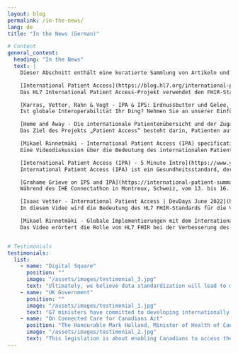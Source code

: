 ```yaml
---
layout: blog
permalink: /in-the-news/
lang: de
title: "In the News (German)"

# Content
general_content:
  heading: "In the News"
  text: |
    Dieser Abschnitt enthält eine kuratierte Sammlung von Artikeln und Pressemitteilungen zum Thema „Internationaler Patientenzugang“, „HL7 FHIR“ und Interoperabilität von Gesundheitsdaten. Entdecken Sie Erkenntnisse von Branchenführern, innovative Praktiken und Fortschritte, die die Zukunft des Austauschs von Gesundheitsdaten prägen. Egal, ob Sie im Gesundheitswesen tätig sind oder selbst Patient, diese Ressourcen halten Sie über die neuesten Entwicklungen im Bereich zugänglicher und sicherer Gesundheitsinformationen auf dem Laufenden.

    [International Patient Access](https://blog.hl7.org/international-patient-access){: target="_blank"}\
    Das HL7 International Patient Access-Projekt verwendet den FHIR-Standard, um einen sicheren, globalen Zugriff auf Gesundheitsinformationen zu ermöglichen und Patienten die Möglichkeit zu geben, ihre Gesundheitsversorgung systemübergreifend zu verwalten.

    [Karras, Vetter, Rahn & Vogt - IPA & IPS: Erdnussbutter und Gelee, zusammen besser | DevDays Dec 2024](https://www.youtube.com/watch?v=xDuVr9bYwBE){: target="_blank"}\
    Ist globale Interoperabilität Ihr Ding? Nehmen Sie an unserer Einführung in zwei spannende FHIR-Projekte teil: International Patient Access (IPA) definiert eine universelle Realm-API für Apps und International Patient Summary (IPS) ermöglicht den grenzüberschreitenden Austausch von Behandlungszusammenfassungen.

    [Home and Away - Die internationale Patientenübersicht und der Zugang](https://www.linkedin.com/pulse/home-away-international-patient-summary-access-andy-harrison-qceqf/){: target="_blank"}\
    Das Ziel des Projekts „Patient Access“ besteht darin, Patienten auf der ganzen Welt einen sicheren und reibungslosen Zugriff auf Gesundheitsinformationen zu ermöglichen, die Gesundheitsversorgung zu verbessern und Einzelpersonen die Möglichkeit zu geben, ihre Gesundheitsakten effektiv zu verwalten.

    [Mikael Rinnetmäki - International Patient Access (IPA) specification | DevDays 2023 Amsterdam](https://www.youtube.com/watch?v=9BP_EELyOx4){: target="_blank"}\
    Eine Videodiskussion über die Bedeutung des internationalen Patientenzugangs. Dabei wird hervorgehoben, wie der FHIR-Standard genutzt wird, um Patienten einen sicheren Zugriff auf ihre Gesundheitsdaten zu ermöglichen. Außerdem wird die Rolle des Projekts bei der Verbesserung der Gesundheitsversorgung und der Förderung der Interoperabilität zwischen verschiedenen Gesundheitssystemen hervorgehoben.

    [International Patient Access (IPA) - 5 Minute Intro](https://www.youtube.com/watch?v=4MuLsgz8LrI){: target="_blank"}\
    International Patient Access (IPA) ist ein Gesundheitsstandard, der Aufsichtsbehörden befähigt, Patienten stärkt und Entwicklern von Gesundheits-Apps dabei hilft, den Patientenzugang zu Gesundheitsinformationen zu verbessern, und zwar durch länderübergreifende Einheitlichkeit für multinationale Apps und Fast Healthcare Interoperability Resource (FHIR)-Server. 

    [Grahame Grieve on IPS and IPA](https://international-patient-summary.net/grahame-grieve-on-ips-and-ipa/){: target="_blank"}\
    Während des IHE Connectathon in Montreux, Schweiz, vom 13. bis 16. September 2022 hielt Grahame Grieve einen Vortrag mit Schwerpunkt auf den Standards International Patient Summary (IPS) und International Patient Access (IPA) als Teil der HL7 FHIR-Familie innerhalb von HL7 International.

    [Isaac Vetter - International Patient Access | DevDays June 2022](https://www.youtube.com/watch?v=Wo4NXmqF8Qc&t=39s){: target="_blank"}\
    In diesem Video wird die Bedeutung des HL7 FHIR-Standards für die Verbesserung des internationalen Patientenzugangs zu Gesundheitsinformationen erläutert und erläutert, wie dieser einen sicheren Datenaustausch und die Interoperabilität zwischen Gesundheitssystemen ermöglicht. Es betont die Vorteile für Patienten, darunter eine bessere Kontrolle über ihre Gesundheitsdaten und eine verbesserte Koordinierung der Behandlung.

    [Mikael Rinnetmäki - Globale Implementierungen mit dem International Patient Access | DevDays June 2022](https://www.youtube.com/watch?v=fn9nSh_yCCA&t=554s){: target="_blank"}\
    Das Video erörtert die Rolle von HL7 FHIR bei der Verbesserung des Patientenzugriffs auf ihre Gesundheitsinformationen und zeigt, wie es die Interoperabilität ermöglicht und Benutzer in die Lage versetzt, ihre eigenen Gesundheitsdaten effektiver zu verwalten.


# Testimonials
testimonials:
  list:
    - name: "Digital Square"
      position: ""
      image: "/assets/images/testimonial_3.jpg"
      text: "Ultimately, we believe data standardization will lead to more equitable health care systems and better health outcomes for all."
    - name: "UK Government"
      position: ""
      image: "/assets/images/testimonial_1.jpg"
      text: "G7 ministers have committed to developing internationally shared principles for enabling patient access to health data and promoting the use of open standards for health data for public health."
    - name: "On Connected Care for Canadians Act"
      position: "The Honourable Mark Holland, Minister of Health of Canada"
      image: "/assets/images/testimonial_2.jpg"
      text: "This legislation is about enabling Canadians to access their own health data and to use that information to make better decisions about their health care, no matter where they are receiving it. It will also allow health care professionals to deliver higher quality and coordinated care and make more informed patient decisions."
---
```

